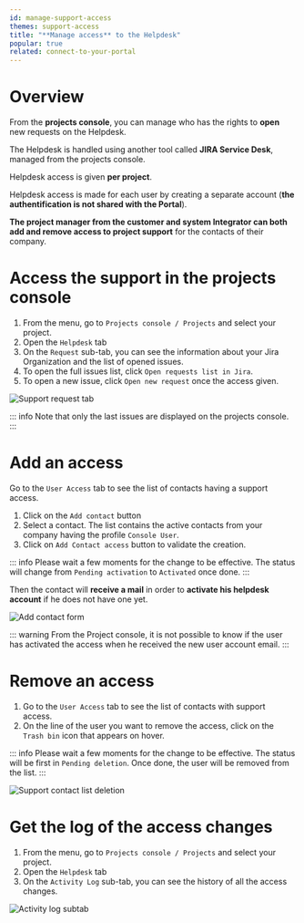 ```yaml
---
id: manage-support-access
themes: support-access
title: "**Manage access** to the Helpdesk"
popular: true
related: connect-to-your-portal
---
```


# Overview

From the **projects console**, you can manage who has the rights to **open** new requests on the Helpdesk.

The Helpdesk is handled using another tool called **JIRA Service Desk**, managed from the projects console.

Helpdesk access is given **per project**.

Helpdesk access is made for each user by creating a separate account (**the authentification is not shared with the Portal**).

**The project manager from the customer and system Integrator can both add and remove access to project support** for the contacts of their company.  

# Access the support in the projects console

1. From the menu, go to `Projects console / Projects` and select your project.
1. Open the `Helpdesk` tab
1. On the `Request` sub-tab, you can see the information about your Jira Organization and the list of opened issues.
1. To open the full issues list, click `Open requests list in Jira`. 
1. To open a new issue, click `Open new request` once the access given.

![Support request tab](../img/helpdesk_overview.jpg)

::: info
Note that only the last issues are displayed on the projects console.
:::

# Add an access

Go to the `User Access` tab to see the list of contacts having a support access.

1. Click on the `Add contact` button
1. Select a contact. The list contains the active contacts from your company having the profile `Console User`.
1. Click on `Add Contact access` button to validate the creation.

::: info
Please wait a few moments for the change to be effective. The status will change from `Pending activation` to `Activated` once done.
:::

Then the contact will **receive a mail** in order to **activate his helpdesk account** if he does not have one yet.

![Add contact form](../img/helpdesk_add_access.jpg)

::: warning
From the Project console, it is not possible to know if the user has activated the access when he received the new user account email.
:::

# Remove an access

1. Go to the `User Access` tab to see the list of contacts with support access.
1. On the line of the user you want to remove the access, click on the `Trash bin` icon that appears on hover.

::: info
Please wait a few moments for the change to be effective. The status will be first in `Pending deletion`. Once done, the user will be removed from the list. 
:::

![Support contact list deletion](../img/helpdesk_remove_access.jpg)

# Get the log of the access changes

1. From the menu, go to `Projects console / Projects` and select your project.
1. Open the `Helpdesk` tab
1. On the `Activity Log` sub-tab, you can see the history of all the access changes.

![Activity log subtab](../img/helpdesk_activity_log.jpg)
